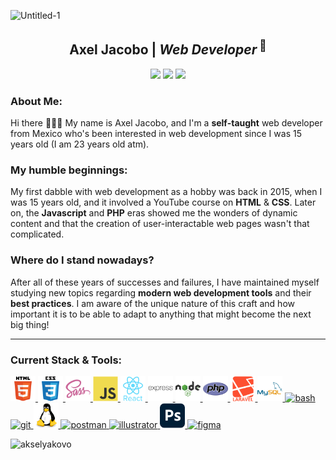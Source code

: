 ![Untitled-1](https://github.com/AkselYakovo/akselyakovo/assets/122695920/7338cbd1-5a1d-45c0-b52c-38c3d864e8f3)
<div align="center">
  <h2>Axel Jacobo | <em>Web Developer</em><sup> 🚀</sup></h2>
  <img src='https://img.shields.io/badge/-Currently%20Learning:-fe5751?style=flat'/>
  <img src='https://img.shields.io/badge/-Laravel-0c0c0c??style=flat&logo=laravel'/>
  <img src='https://img.shields.io/badge/-ReactJS-157ebf??style=flat&logo=react'/>
</div>

### About Me:

Hi there 🙋🏻‍♂️ My name is Axel Jacobo, and I'm a **self-taught** web developer from Mexico who's been interested in web development since I was 15 years old (I am 23 years old atm).

### My humble beginnings:

My first dabble with web development as a hobby was back in 2015, when I was 15 years old, and it involved a YouTube course on **HTML** & **CSS**. Later on, the **Javascript** and **PHP** eras showed me the wonders of dynamic content and that the creation of user-interactable web pages wasn't that complicated.

### Where do I stand nowadays?

After all of these years of successes and failures, I have maintained myself studying new topics regarding **modern web development tools** and their **best practices**. I am aware of the unique nature of this craft and how important it is to be able to adapt to anything that might become the next big thing!

---
<h3 align="left">Current Stack & Tools:</h3>
<p align="left"> 
  <a href="https://www.w3.org/html/" target="_blank" rel="noreferrer"> 
    <img src="https://raw.githubusercontent.com/devicons/devicon/master/icons/html5/html5-original-wordmark.svg" alt="html5" width="40" height="40"/> 
  </a> 
  <a href="https://www.w3schools.com/css/" target="_blank" rel="noreferrer"> 
    <img src="https://raw.githubusercontent.com/devicons/devicon/master/icons/css3/css3-original-wordmark.svg" alt="css3" width="40" height="40"/> 
  </a> 
  <a href="https://sass-lang.com" target="_blank" rel="noreferrer"> 
    <img src="https://raw.githubusercontent.com/devicons/devicon/master/icons/sass/sass-original.svg" alt="sass" width="40" height="40"/> 
  </a>
  <a href="https://developer.mozilla.org/en-US/docs/Web/JavaScript" target="_blank" rel="noreferrer"> 
    <img src="https://raw.githubusercontent.com/devicons/devicon/master/icons/javascript/javascript-original.svg" alt="javascript" width="40" height="40"/> 
  </a>
  <a href="https://reactjs.org/" target="_blank" rel="noreferrer"> 
    <img src="https://raw.githubusercontent.com/devicons/devicon/master/icons/react/react-original-wordmark.svg" alt="react" width="40" height="40"/> 
  </a>
  <a href="https://expressjs.com" target="_blank" rel="noreferrer"> 
    <img src="https://raw.githubusercontent.com/devicons/devicon/master/icons/express/express-original-wordmark.svg" alt="express" width="40" height="40"/> 
  </a>
  <a href="https://nodejs.org" target="_blank" rel="noreferrer">
    <img src="https://raw.githubusercontent.com/devicons/devicon/master/icons/nodejs/nodejs-original-wordmark.svg" alt="nodejs" width="40" height="40"/> 
  </a>
  <a href="https://www.php.net" target="_blank" rel="noreferrer"> 
    <img src="https://raw.githubusercontent.com/devicons/devicon/master/icons/php/php-original.svg" alt="php" width="40" height="40"/> 
  </a>
  <a href="https://laravel.com/" target="_blank" rel="noreferrer"> 
    <img src="https://raw.githubusercontent.com/devicons/devicon/master/icons/laravel/laravel-plain-wordmark.svg" alt="laravel" width="40" height="40"/> 
  </a> 
  <a href="https://www.mysql.com/" target="_blank" rel="noreferrer"> 
    <img src="https://raw.githubusercontent.com/devicons/devicon/master/icons/mysql/mysql-original-wordmark.svg" alt="mysql" width="40" height="40"/> 
  </a>
  <a href="https://www.gnu.org/software/bash/" target="_blank" rel="noreferrer"> 
    <img src="https://www.vectorlogo.zone/logos/gnu_bash/gnu_bash-icon.svg" alt="bash" width="40" height="40"/> 
  </a>  
  <a href="https://git-scm.com/" target="_blank" rel="noreferrer"> 
    <img src="https://www.vectorlogo.zone/logos/git-scm/git-scm-icon.svg" alt="git" width="40" height="40"/> 
  </a>  
  <a href="https://www.linux.org/" target="_blank" rel="noreferrer"> 
    <img src="https://raw.githubusercontent.com/devicons/devicon/master/icons/linux/linux-original.svg" alt="linux" width="40" height="40"/>
  </a> 
  <a href="https://postman.com" target="_blank" rel="noreferrer"> 
    <img src="https://www.vectorlogo.zone/logos/getpostman/getpostman-icon.svg" alt="postman" width="40" height="40"/> 
  </a>
  <a href="https://www.adobe.com/in/products/illustrator.html" target="_blank" rel="noreferrer"> 
    <img src="https://www.vectorlogo.zone/logos/adobe_illustrator/adobe_illustrator-icon.svg" alt="illustrator" width="40" height="40"/> 
  </a>
  <a href="https://www.photoshop.com/en" target="_blank" rel="noreferrer"> 
    <img src="https://raw.githubusercontent.com/devicons/devicon/master/icons/photoshop/photoshop-plain.svg" alt="photoshop" width="40" height="40"/> 
  </a>
  <a href="https://www.figma.com/" target="_blank" rel="noreferrer"> 
    <img src="https://www.vectorlogo.zone/logos/figma/figma-icon.svg" alt="figma" width="40" height="40"/> 
  </a>
</p>

<!-- <p aling='center'>&nbsp;<img src='https://streak-stats.demolab.com?user=AkselYakovo&border_radius=25&exclude_days=Sun&card_width=465' align='right' />
</p> -->
  
<p><img align="left" src="https://github-readme-stats.vercel.app/api/top-langs?username=akselyakovo&show_icons=true&locale=en&layout=compact" alt="akselyakovo" /></p>

<!-- <p>&nbsp;<img align="center" src="https://github-readme-stats.vercel.app/api?username=akselyakovo&show_icons=true&locale=en" alt="akselyakovo" /></p> -->

